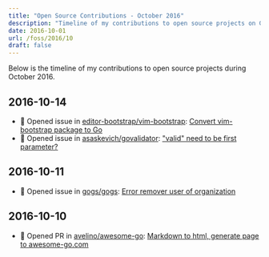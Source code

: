 ```yaml
---
title: "Open Source Contributions - October 2016"
description: "Timeline of my contributions to open source projects on GitHub during October 2016."
date: 2016-10-01
url: /foss/2016/10
draft: false
---
```


Below is the timeline of my contributions to open source projects during October 2016.

## 2016-10-14

- 🐛 Opened issue in [editor-bootstrap/vim-bootstrap](https://github.com/editor-bootstrap/vim-bootstrap): [Convert vim-bootstrap package to Go](https://github.com/editor-bootstrap/vim-bootstrap/issues/208)
- 🐛 Opened issue in [asaskevich/govalidator](https://github.com/asaskevich/govalidator): ["valid" need to be first parameter?](https://github.com/asaskevich/govalidator/issues/159)

## 2016-10-11

- 🐛 Opened issue in [gogs/gogs](https://github.com/gogs/gogs): [Error remover user of organization  ](https://github.com/gogs/gogs/issues/3752)

## 2016-10-10

- 🔀 Opened PR in [avelino/awesome-go](https://github.com/avelino/awesome-go): [Markdown to html, generate page to awesome-go.com](https://github.com/avelino/awesome-go/pull/1127)

